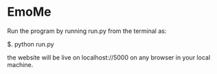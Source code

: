 # EmoMe

Run the program by running run.py from the terminal as:

$. python run.py

the website will be live on localhost://5000 on any browser in your local machine.
